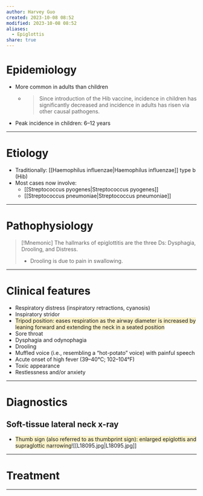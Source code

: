 ```yaml
---
author: Harvey Guo
created: 2023-10-08 08:52
modified: 2023-10-08 08:52
aliases:
  - Epiglottis
share: true
---
```

# Epidemiology
- More common in adults than children
	- > Since introduction of the Hib vaccine, incidence in children has significantly decreased and incidence in adults has risen via other causal pathogens.
- Peak incidence in children: 6–12 years

---
# Etiology
- Traditionally: [[Haemophilus influenzae|Haemophilus influenzae]] type b (Hib)
- Most cases now involve:
	- [[Streptococcus pyogenes|Streptococcus pyogenes]]
	- [[Streptococcus pneumoniae|Streptococcus pneumoniae]]

---
# Pathophysiology
>[!Mnemonic] 
>The hallmarks of epiglottitis are the three Ds: Dysphagia, Drooling, and Distress.
>- Drooling is due to pain in swallowing.


---
# Clinical features
- Respiratory distress (inspiratory retractions, cyanosis)
- Inspiratory stridor 
- <span style="background:rgba(240, 200, 0, 0.2)">Tripod position: eases respiration as the airway diameter is increased by leaning forward and extending the neck in a seated position</span> 
- Sore throat
- Dysphagia and odynophagia
- Drooling
- Muffled voice (i.e., resembling a “hot-potato” voice) with painful speech
- Acute onset of high fever (39–40°C; 102–104°F)
- Toxic appearance
- Restlessness and/or anxiety

---
# Diagnostics
## Soft-tissue lateral neck x-ray
- <span style="background:rgba(240, 200, 0, 0.2)">Thumb sign (also referred to as thumbprint sign): enlarged epiglottis and supraglottic narrowing</span>![[L18095.jpg|L18095.jpg]]

---
# Treatment


---
